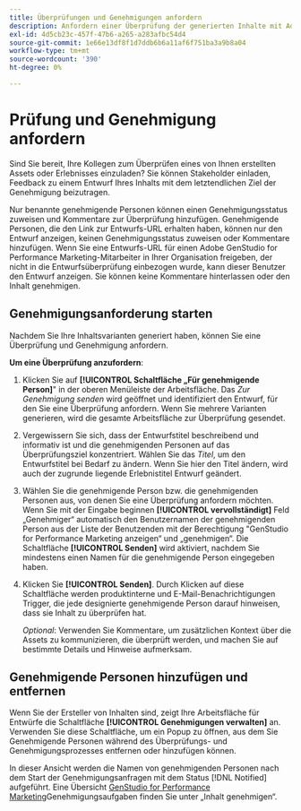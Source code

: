 ```yaml
---
title: Überprüfungen und Genehmigungen anfordern
description: Anfordern einer Überprüfung der generierten Inhalte mit Adobe GenStudio for Performance Marketing.
exl-id: 4d5cb23c-457f-47b6-a265-a283afbc54d4
source-git-commit: 1e66e13df8f1d7ddb6b6a11af6f751ba3a9b8a04
workflow-type: tm+mt
source-wordcount: '390'
ht-degree: 0%

---
```


# Prüfung und Genehmigung anfordern

Sind Sie bereit, Ihre Kollegen zum Überprüfen eines von Ihnen erstellten Assets oder Erlebnisses einzuladen? Sie können Stakeholder einladen, Feedback zu einem Entwurf Ihres Inhalts mit dem letztendlichen Ziel der Genehmigung beizutragen.

Nur benannte genehmigende Personen können einen Genehmigungsstatus zuweisen und Kommentare zur Überprüfung hinzufügen. Genehmigende Personen, die den Link zur Entwurfs-URL erhalten haben, können nur den Entwurf anzeigen, keinen Genehmigungsstatus zuweisen oder Kommentare hinzufügen. Wenn Sie eine Entwurfs-URL für einen Adobe GenStudio for Performance Marketing-Mitarbeiter in Ihrer Organisation freigeben, der nicht in die Entwurfsüberprüfung einbezogen wurde, kann dieser Benutzer den Entwurf anzeigen. Sie können keine Kommentare hinterlassen oder den Inhalt genehmigen.

## Genehmigungsanforderung starten

Nachdem Sie Ihre Inhaltsvarianten generiert haben, können Sie eine Überprüfung und Genehmigung anfordern.

**Um eine Überprüfung anzufordern**:

1. Klicken Sie auf **[!UICONTROL Schaltfläche „Für genehmigende Person]**&quot; in der oberen Menüleiste der Arbeitsfläche. Das _Zur Genehmigung senden_ wird geöffnet und identifiziert den Entwurf, für den Sie eine Überprüfung anfordern. Wenn Sie mehrere Varianten generieren, wird die gesamte Arbeitsfläche zur Überprüfung gesendet.

1. Vergewissern Sie sich, dass der Entwurfstitel beschreibend und informativ ist und die genehmigenden Personen auf das Überprüfungsziel konzentriert. Wählen Sie das _Titel_, um den Entwurfstitel bei Bedarf zu ändern. Wenn Sie hier den Titel ändern, wird auch der zugrunde liegende Erlebnistitel Entwurf geändert.

1. Wählen Sie die genehmigende Person bzw. die genehmigenden Personen aus, von denen Sie eine Überprüfung anfordern möchten. Wenn Sie mit der Eingabe beginnen **[!UICONTROL vervollständigt]** Feld „Genehmiger“ automatisch den Benutzernamen der genehmigenden Person aus der Liste der Benutzenden mit der Berechtigung &quot;GenStudio for Performance Marketing anzeigen“ und „genehmigen“. Die Schaltfläche **[!UICONTROL Senden]** wird aktiviert, nachdem Sie mindestens einen Namen für die genehmigende Person eingegeben haben.

1. Klicken Sie **[!UICONTROL Senden]**. Durch Klicken auf diese Schaltfläche werden produktinterne und E-Mail-Benachrichtigungen Trigger, die jede designierte genehmigende Person darauf hinweisen, dass sie Inhalt zu überprüfen hat.

   _Optional_: Verwenden Sie Kommentare, um zusätzlichen Kontext über die Assets zu kommunizieren, die überprüft werden, und machen Sie auf bestimmte Details und Hinweise aufmerksam.

## Genehmigende Personen hinzufügen und entfernen

Wenn Sie der Ersteller von Inhalten sind, zeigt Ihre Arbeitsfläche für Entwürfe die Schaltfläche **[!UICONTROL Genehmigungen verwalten]** an. Verwenden Sie diese Schaltfläche, um ein Popup zu öffnen, aus dem Sie Genehmigende Personen während des Überprüfungs- und Genehmigungsprozesses entfernen oder hinzufügen können.

In dieser Ansicht werden die Namen von genehmigenden Personen nach dem Start der Genehmigungsanfragen mit dem Status [!DNL Notified] aufgeführt. Eine Übersicht [ GenStudio for Performance Marketing](./approve-content.md)Genehmigungsaufgaben finden Sie unter „Inhalt genehmigen“.
